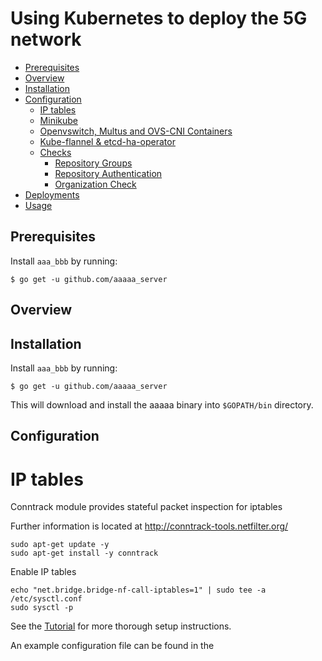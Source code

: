  
# Using Kubernetes to deploy the 5G network

- [Prerequisites](#prerequisites)
- [Overview](#overview)
- [Installation](#installation)
- [Configuration](#configuration)
  - [IP tables](#ip-tables)
  - [Minikube](#minikube)
  - [Openvswitch, Multus and OVS-CNI Containers](#openvswitch,-multus-and-ovs-cni-containers)
  - [Kube-flannel & etcd-ha-operator](#kube-flannel-&-etcd-ha-operator)
  - [Checks](#checks)
    - [Repository Groups](#repository-groups)
    - [Repository Authentication](#repository-authentication)
    - [Organization Check](#organization-check)
- [Deployments](#Deployments)
- [Usage](#usage)


## Prerequisites

Install `aaa_bbb` by running:

```shell
$ go get -u github.com/aaaaa_server
```

## Overview






## Installation

Install `aaa_bbb` by running:

```shell
$ go get -u github.com/aaaaa_server
```

This will download and install the aaaaa binary into `$GOPATH/bin` directory.

## Configuration

# IP tables

Conntrack module provides stateful packet inspection for iptables

Further information is located at http://conntrack-tools.netfilter.org/

```
sudo apt-get update -y
sudo apt-get install -y conntrack
```
Enable IP tables
```
echo "net.bridge.bridge-nf-call-iptables=1" | sudo tee -a /etc/sysctl.conf
sudo sysctl -p
```

See the [Tutorial](TUTORIAL.md) for more thorough setup instructions.

An example configuration file can be found in the 
